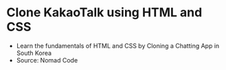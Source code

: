 # Clone KakaoTalk using HTML and CSS

- Learn the fundamentals of HTML and CSS by Cloning a Chatting App in South Korea
- Source: Nomad Code
